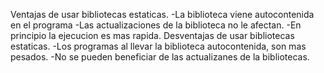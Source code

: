 Ventajas de usar bibliotecas estaticas.
-La biblioteca viene autocontenida en el programa
-Las actualizaciones de la biblioteca no le afectan.
-En principio la ejecucion es mas rapida.
Desventajas de usar bibliotecas estaticas.
-Los programas al llevar la biblioteca autocontenida, son mas pesados.
-No se pueden beneficiar de las actualizanes de la bibliotecas.


